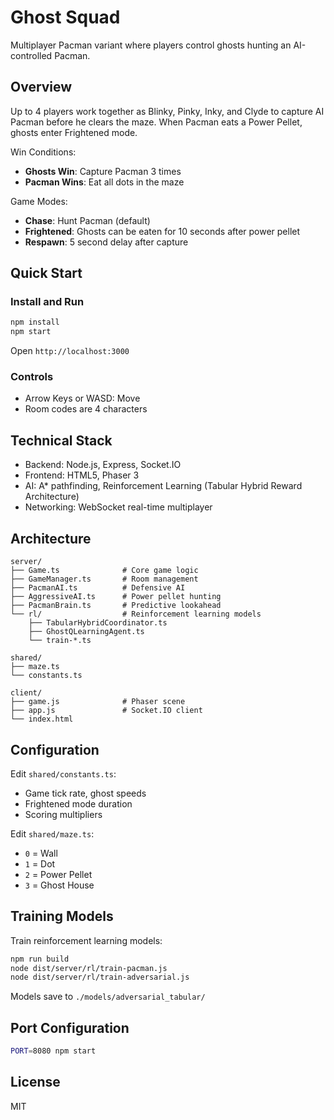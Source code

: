 # Ghost Squad

Multiplayer Pacman variant where players control ghosts hunting an AI-controlled Pacman.

## Overview

Up to 4 players work together as Blinky, Pinky, Inky, and Clyde to capture AI Pacman before he clears the maze. When Pacman eats a Power Pellet, ghosts enter Frightened mode.

Win Conditions:
- **Ghosts Win**: Capture Pacman 3 times
- **Pacman Wins**: Eat all dots in the maze

Game Modes:
- **Chase**: Hunt Pacman (default)
- **Frightened**: Ghosts can be eaten for 10 seconds after power pellet
- **Respawn**: 5 second delay after capture

## Quick Start

### Install and Run

```bash
npm install
npm start
```

Open `http://localhost:3000`

### Controls

- Arrow Keys or WASD: Move
- Room codes are 4 characters

## Technical Stack

- Backend: Node.js, Express, Socket.IO
- Frontend: HTML5, Phaser 3
- AI: A* pathfinding, Reinforcement Learning (Tabular Hybrid Reward Architecture)
- Networking: WebSocket real-time multiplayer

## Architecture

```
server/
├── Game.ts              # Core game logic
├── GameManager.ts       # Room management
├── PacmanAI.ts          # Defensive AI
├── AggressiveAI.ts      # Power pellet hunting
├── PacmanBrain.ts       # Predictive lookahead
└── rl/                  # Reinforcement learning models
    ├── TabularHybridCoordinator.ts
    ├── GhostQLearningAgent.ts
    └── train-*.ts

shared/
├── maze.ts
└── constants.ts

client/
├── game.js              # Phaser scene
├── app.js               # Socket.IO client
└── index.html
```

## Configuration

Edit `shared/constants.ts`:
- Game tick rate, ghost speeds
- Frightened mode duration
- Scoring multipliers

Edit `shared/maze.ts`:
- `0` = Wall
- `1` = Dot
- `2` = Power Pellet
- `3` = Ghost House

## Training Models

Train reinforcement learning models:

```bash
npm run build
node dist/server/rl/train-pacman.js
node dist/server/rl/train-adversarial.js
```

Models save to `./models/adversarial_tabular/`

## Port Configuration

```bash
PORT=8080 npm start
```

## License

MIT
